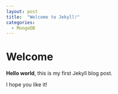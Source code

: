 ```yaml
---
layout: post
title:  "Welcome to Jekyll!"
categories:
  - MongoDB
---
```


# Welcome

**Hello world**, this is my first Jekyll blog post.

I hope you like it!
